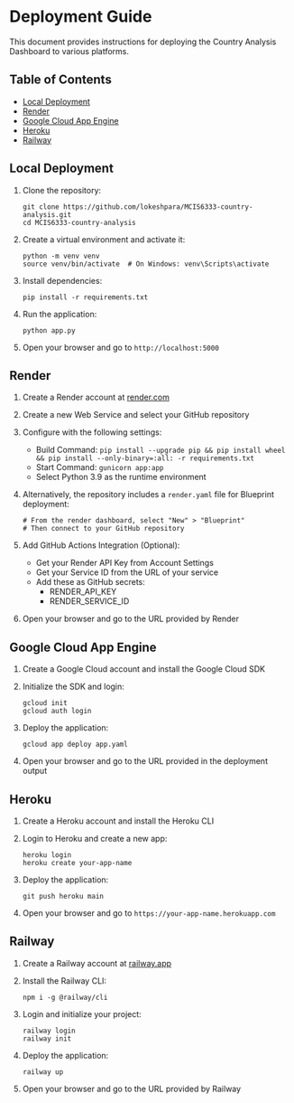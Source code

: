# Deployment Guide

This document provides instructions for deploying the Country Analysis Dashboard to various platforms.

## Table of Contents
- [Local Deployment](#local-deployment)
- [Render](#render)
- [Google Cloud App Engine](#google-cloud-app-engine)
- [Heroku](#heroku)
- [Railway](#railway)

## Local Deployment

1. Clone the repository:
   ```
   git clone https://github.com/lokeshpara/MCIS6333-country-analysis.git
   cd MCIS6333-country-analysis
   ```

2. Create a virtual environment and activate it:
   ```
   python -m venv venv
   source venv/bin/activate  # On Windows: venv\Scripts\activate
   ```

3. Install dependencies:
   ```
   pip install -r requirements.txt
   ```

4. Run the application:
   ```
   python app.py
   ```

5. Open your browser and go to `http://localhost:5000`

## Render

1. Create a Render account at [render.com](https://render.com)

2. Create a new Web Service and select your GitHub repository

3. Configure with the following settings:
   - Build Command: `pip install --upgrade pip && pip install wheel && pip install --only-binary=:all: -r requirements.txt`
   - Start Command: `gunicorn app:app`
   - Select Python 3.9 as the runtime environment

4. Alternatively, the repository includes a `render.yaml` file for Blueprint deployment:
   ```
   # From the render dashboard, select "New" > "Blueprint"
   # Then connect to your GitHub repository
   ```

5. Add GitHub Actions Integration (Optional):
   - Get your Render API Key from Account Settings
   - Get your Service ID from the URL of your service
   - Add these as GitHub secrets:
     - RENDER_API_KEY
     - RENDER_SERVICE_ID

6. Open your browser and go to the URL provided by Render

## Google Cloud App Engine

1. Create a Google Cloud account and install the Google Cloud SDK

2. Initialize the SDK and login:
   ```
   gcloud init
   gcloud auth login
   ```

3. Deploy the application:
   ```
   gcloud app deploy app.yaml
   ```

4. Open your browser and go to the URL provided in the deployment output

## Heroku

1. Create a Heroku account and install the Heroku CLI

2. Login to Heroku and create a new app:
   ```
   heroku login
   heroku create your-app-name
   ```

3. Deploy the application:
   ```
   git push heroku main
   ```

4. Open your browser and go to `https://your-app-name.herokuapp.com`

## Railway

1. Create a Railway account at [railway.app](https://railway.app)

2. Install the Railway CLI:
   ```
   npm i -g @railway/cli
   ```

3. Login and initialize your project:
   ```
   railway login
   railway init
   ```

4. Deploy the application:
   ```
   railway up
   ```

5. Open your browser and go to the URL provided by Railway 